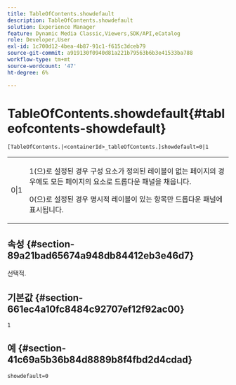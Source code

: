 ```yaml
---
title: TableOfContents.showdefault
description: TableOfContents.showdefault
solution: Experience Manager
feature: Dynamic Media Classic,Viewers,SDK/API,eCatalog
role: Developer,User
exl-id: 1c700d12-4bea-4b87-91c1-f615c3dceb79
source-git-commit: a919130f0940d81a221b79563b6b3e41533ba788
workflow-type: tm+mt
source-wordcount: '47'
ht-degree: 6%

---
```


# TableOfContents.showdefault{#tableofcontents-showdefault}

`[TableOfContents.|<containerId>_tableOfContents.]showdefault=0|1`

<table id="table_BE34F807437C4955A2A640495E05138F"> 
 <tbody> 
  <tr> 
   <td> <p> <span class="codeph"> 0|1</span> </p> </td> 
   <td> <p> <span class="codeph"> 1</span>(으)로 설정된 경우 구성 요소가 정의된 레이블이 없는 페이지의 경우에도 모든 페이지의 요소로 드롭다운 패널을 채웁니다. </p> <p><span class="codeph"> 0</span>(으)로 설정된 경우 명시적 레이블이 있는 항목만 드롭다운 패널에 표시됩니다. </p> </td> 
  </tr> 
 </tbody> 
</table>

## 속성 {#section-89a21bad65674a948db84412eb3e46d7}

선택적.

## 기본값 {#section-661ec4a10fc8484c92707ef12f92ac00}

`1`

## 예 {#section-41c69a5b36b84d8889b8f4fbd2d4cdad}

`showdefault=0`
